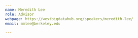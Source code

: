 ```yaml
---
name: Meredith Lee
role: Advisor
webpage: https://westbigdatahub.org/speakers/meredith-lee/
email: mmlee@berkeley.edu

---
```




